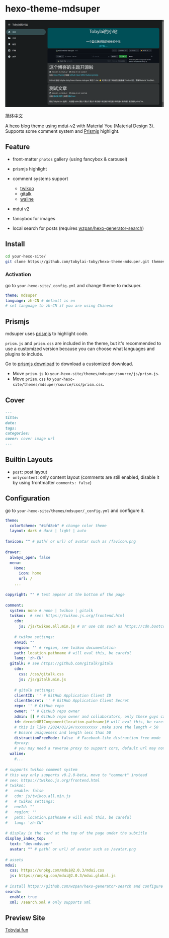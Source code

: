 # hexo-theme-mdsuper
![1706268121039](README/1706268121039.png)

[简体中文](https://github.com/tobylai-toby/hexo-theme-mdsuper/blob/main/README.zh-CN.md)

A [hexo](https://hexo.io) blog theme using [mdui-v2](https://mdui.org) with Material You (Material Design 3). 
Supports some comment system and [Prismjs](https://prismjs.com/) highlight.

## Feature
- front-matter `photos` gallery (using fancybox & carousel)
- prismjs highlight
- comment systems support
  - [twikoo](https://twikoo.js.org)
  - [gitalk](https://github.com/gitalk/gitalk)
  - [waline](https://waline.js.org)

- mdui v2
- fancybox for images
- local search for posts (requires [wzpan/hexo-generator-search](https://github.com/wzpan/hexo-generator-search))

## Install
```bash
cd your-hexo-site/
git clone https://github.com/tobylai-toby/hexo-theme-mdsuper.git themes/mdsuper
```
### Activation
go to `your-hexo-site/_config.yml` and change theme to mdsuper.
```yaml
theme: mdsuper
language: zh-CN # default is en
# set language to zh-CN if you are using Chinese
```
## Prismjs
mdsuper uses [prismjs](https://prismjs.com/) to highlight code.

`prism.js` and `prism.css` are included in the theme, but it's recommended to use a customized version because you can choose what languages and plugins to include.

Go to [prismjs download](https://prismjs.com/download.html) to download a customized download.
- Move `prism.js` to `your-hexo-site/themes/mdsuper/source/js/prism.js`.
- Move `prism.css` to `your-hexo-site/themes/mdsuper/source/css/prism.css`.

## Cover
```markdown
---
title: 
date: 
tags: 
categories: 
cover: cover image url
---
```

## Builtin Layouts
- `post`: post layout
- `onlycontent`: only content layout (comments are still enabled, disable it by using frontmatter `comments: false`)

## Configuration
go to `your-hexo-site/themes/mdsuper/_config.yml` and configure it.
```yaml
theme:
  colorScheme: "#4fd8eb" # change color theme
  layout: dark # dark | light | auto

favicon: "" # path( or url) of avatar such as /favicon.png

drawer:
  always_open: false
  menu: 
    Home: 
      icon: home 
      url: /
    ...

copyright: "" # text appear at the bottom of the page

comment:
  system: none # none | twikoo | gitalk
  twikoo:  # see: https://twikoo.js.org/frontend.html
    cdn: 
      js: /js/twikoo.all.min.js # or use cdn such as https://cdn.bootcdn.net/ajax/libs/twikoo/1.6.31/twikoo.all.min.js
    
    # twikoo settings:
    envId: ""
    region: '' # region, see twikoo documentation
    path: location.pathname # will eval this, be careful
    lang: 'zh-CN' 
  gitalk: # see https://github.com/gitalk/gitalk
    cdn:
      css: /css/gitalk.css
      js: /js/gitalk.min.js

    # gitalk settings:
    clientID: '' # GitHub Application Client ID
    clientSecret: '' # GitHub Application Client Secret
    repo: '' # GitHub repo
    owner: '' # GitHub repo owner
    admin: [] # GitHub repo owner and collaborators, only these guys can initialize github issues
    id: decodeURIComponent(location.pathname)# will eval this, be careful
    # this is like /2024/01/24/xxxxxxxxxx ,make sure the length < 50
    # Ensure uniqueness and length less than 50
    distractionFreeMode: false  # Facebook-like distraction free mode
    #proxy: 
    # you may need a reverse proxy to support cors, default url may not work in some places(such as cn)
  waline:
    #...

# supports twikoo comment system
# this way only supports v0.2.0-beta, move to "comment" instead
# see: https://twikoo.js.org/frontend.html
# twikoo: 
#   enable: false
#   cdn: js/twikoo.all.min.js 
#   # twikoo settings:
#   envId: ""
#   region: '' 
#   path: location.pathname # will eval this, be careful
#   lang: 'zh-CN' 

# display in the card at the top of the page under the subtitle
display_index_top:
  text: "dev-mdsuper"
  avatar: "" # path( or url) of avatar such as /avatar.png

# assets
mdui:
  css: https://unpkg.com/mdui@2.0.3/mdui.css
  js: https://unpkg.com/mdui@2.0.3/mdui.global.js

# install https://github.com/wzpan/hexo-generator-search and configure it following the readme
search:
  enable: true
  xml: /search.xml # only supports xml
```

## Preview Site
[Tobylai.fun](https://tobylai.fun)
